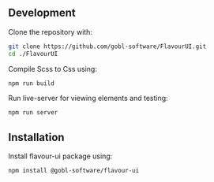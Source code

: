 ## Development

Clone the repository with:

```bash
git clone https://github.com/gobl-software/FlavourUI.git
cd ./FlavourUI
```

Compile Scss to Css using:

```bash
npm run build
```

Run live-server for viewing elements and testing:

```bash
npm run server
```

## Installation

Install flavour-ui package using:

```bash
npm install @gobl-software/flavour-ui
```
